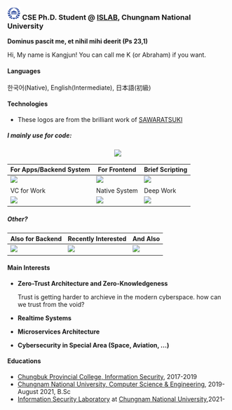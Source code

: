 ### <img src="https://raw.githubusercontent.com/0x00000FF/0x00000FF/master/images.png" height="30" /> CSE Ph.D. Student @ [ISLAB](https://blog.islab.work), Chungnam National University

**Dominus pascit me, et nihil mihi deerit (Ps 23,1)**

Hi, My name is Kangjun! You can call me K (or Abraham) if you want.


#### Languages

한국어(Native), English(Intermediate), 日本語(初級)

#### Technologies
* These logos are from the brilliant work of [SAWARATSUKI](https://github.com/SAWARATSUKI/ServiceLogos)

##### I mainly use for code:
<p align="center"><img src="https://raw.githubusercontent.com/SAWARATSUKI/ServiceLogos/master/VisualStudioCode/VisualStudioCode.png" height="200" /></p>

| For Apps/Backend System| For Frontend| Brief Scripting |
|-----|-----|-----|
| <img src="https://raw.githubusercontent.com/SAWARATSUKI/ServiceLogos/master/C%23/C%23 Purple.png" height="100" />  |  <img src="https://raw.githubusercontent.com/SAWARATSUKI/ServiceLogos/master/TypeScript/TypeScript.png" height="100" /> |  <img src="https://raw.githubusercontent.com/SAWARATSUKI/ServiceLogos/master/Python/Python.png" height="100" />  | 
|VC for Work|Native System|Deep Work|
|<img src="https://raw.githubusercontent.com/SAWARATSUKI/ServiceLogos/master/GitLab/GitLab.png" height="100" />|<img src="https://raw.githubusercontent.com/SAWARATSUKI/ServiceLogos/master/Rust/Rust.png" height="100" />|<img src="https://raw.githubusercontent.com/SAWARATSUKI/ServiceLogos/master/C/C.png" height="100" />|

##### Other?

| Also for Backend | Recently Interested | And Also |
|-----|-----|-----|
|<img src="https://raw.githubusercontent.com/SAWARATSUKI/ServiceLogos/master/Java/Java.png" height="100" />|<img src="https://raw.githubusercontent.com/SAWARATSUKI/ServiceLogos/master/Laravel/Laravel.png" height="100" />|<img src="https://raw.githubusercontent.com/SAWARATSUKI/ServiceLogos/master/FORTRAN/FORTRAN.png" height="100" />|

#### Main Interests
* **Zero-Trust Architecture and Zero-Knowledgeness**

  Trust is getting harder to archieve in the modern cyberspace. how can we trust from the void?

* **Realtime Systems**
 
* **Microservices Architecture**

* **Cybersecurity in Special Area (Space, Aviation, ...)**

#### Educations
* [Chungbuk Provincial College, Information Security](http://www.cpu.ac.kr/), 2017-2019
* [Chungnam National University, Computer Science & Engineering](https://computer.cnu.ac.kr/computer/index.do), 2019-August 2021, B.Sc
* [Information Security Laboratory](https://islab.cnu.ac.kr) at [Chungnam National University](https://computer.cnu.ac.kr/computer/index.do),2021-
